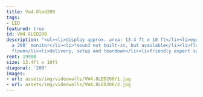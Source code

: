 ```yaml
---
title: Vw4.8led200
tags:
- LED
featured: true
id: VW4.8LED200
description: "<ul><li>display approx. area: 13.4 ft x 10 ft</li><li>equivalent of
  a 200″ monitor</li><li>*sound not built-in, but available</li><li>floor stand or
  flown</li><li>delivery, setup and teardown</li><li>friendly expert support</li></ul>"
rent: 19900
size: 13.4ft x 10ft
diagonal: '200'
images:
- url: assets/img/videowalls/VW4.8LED200/1.jpg
- url: assets/img/videowalls/VW4.8LED200/2.jpg
---
```


